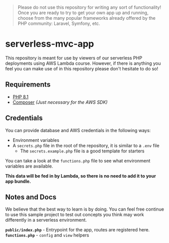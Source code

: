 > Please do not use this repository for writing any sort of functionality! Once
> you are ready to try to get your own app up and running, choose from
> the many popular frameworks already offered by the PHP community: Laravel, Symfony, etc.

# serverless-mvc-app
This repository is meant for use by viewers of our serverless PHP deployments using AWS Lambda
course. However, if there is anything you feel you can make use of in this repository please
don't hesitate to do so!

## Requirements
- [PHP 8.1](https://www.php.net/downloads.php)
- [Composer](https://getcomposer.org/) _(Just necessary for the AWS SDK)_

## Credentials
You can provide database and AWS credentials in the following ways:
- Environment variables
- A `secrets.php` file in the root of the repository, it is similar to a `.env` file
  - The `secrets.example.php` file is a good template for starters

You can take a look at the `functions.php` file to see what environment variables are available.

**This data will be fed in by Lambda, so there is no need to add it to your app bundle.**

## Notes and Docs
We believe that the best way to learn is by doing. You can feel free continue to use
this sample project to test out concepts you think may work differently in a 
serverless environment.

**`public/index.php`** - Entrypoint for the app, routes are registered here.
**`functions.php`** - `config` and `view` helpers

